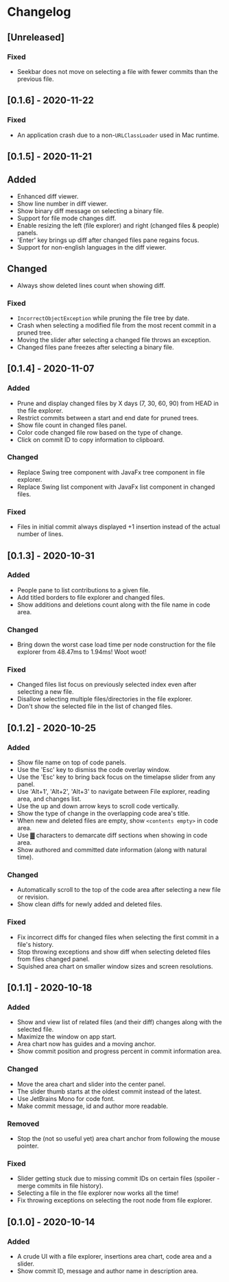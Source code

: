 # Changelog
## [Unreleased]
### Fixed
- Seekbar does not move on selecting a file with fewer commits than the previous file.

## [0.1.6] - 2020-11-22
### Fixed
- An application crash due to a non-`URLClassLoader` used in Mac runtime.

## [0.1.5] - 2020-11-21
## Added
- Enhanced diff viewer.
- Show line number in diff viewer.
- Show binary diff message on selecting a binary file.
- Support for file mode changes diff.
- Enable resizing the left (file explorer) and right (changed files & people) panels.
- 'Enter' key brings up diff after changed files pane regains focus.
- Support for non-english languages in the diff viewer.

## Changed
- Always show deleted lines count when showing diff.

### Fixed
- `IncorrectObjectException` while pruning the file tree by date.
- Crash when selecting a modified file from the most recent commit in a pruned tree.
- Moving the slider after selecting a changed file throws an exception.
- Changed files pane freezes after selecting a binary file.

## [0.1.4] - 2020-11-07
### Added
- Prune and display changed files by X days (7, 30, 60, 90) from HEAD in the file explorer.
- Restrict commits between a start and end date for pruned trees.
- Show file count in changed files panel.
- Color code changed file row based on the type of change.
- Click on commit ID to copy information to clipboard.

### Changed
- Replace Swing tree component with JavaFx tree component in file explorer.
- Replace Swing list component with JavaFx list component in changed files.

### Fixed
- Files in initial commit always displayed +1 insertion instead of the actual number of lines.

## [0.1.3] - 2020-10-31
### Added
- People pane to list contributions to a given file.
- Add titled borders to file explorer and changed files.
- Show additions and deletions count along with the file name in code area.

### Changed
- Bring down the worst case load time per node construction for the file explorer from 48.47ms to 1.94ms! Woot woot!

### Fixed
- Changed files list focus on previously selected index even after selecting a new file.
- Disallow selecting multiple files/directories in the file explorer.
- Don't show the selected file in the list of changed files.

## [0.1.2] - 2020-10-25
### Added
- Show file name on top of code panels.
- Use the 'Esc' key to dismiss the code overlay window.
- Use the 'Esc' key to bring back focus on the timelapse slider from any panel.
- Use 'Alt+1', 'Alt+2', 'Alt+3' to navigate between File explorer, reading area, and changes list.
- Use the up and down arrow keys to scroll code vertically.
- Show the type of change in the overlapping code area's title.
- When new and deleted files are empty, show `<contents empty>` in code area.
- Use ▓ characters to demarcate diff sections when showing in code area.
- Show authored and committed date information (along with natural time).

### Changed
- Automatically scroll to the top of the code area after selecting a new file or revision.
- Show clean diffs for newly added and deleted files.

### Fixed
- Fix incorrect diffs for changed files when selecting the first commit in a file's history.
- Stop throwing exceptions and show diff when selecting deleted files from files changed panel.
- Squished area chart on smaller window sizes and screen resolutions.

## [0.1.1] - 2020-10-18
### Added
- Show and view list of related files (and their diff) changes along with the selected file.
- Maximize the window on app start.
- Area chart now has guides and a moving anchor.
- Show commit position and progress percent in commit information area.

### Changed
- Move the area chart and slider into the center panel.
- The slider thumb starts at the oldest commit instead of the latest.
- Use JetBrains Mono for code font.
- Make commit message, id and author more readable.

### Removed
- Stop the (not so useful yet) area chart anchor from following the mouse pointer.

### Fixed
- Slider getting stuck due to missing commit IDs on certain files (spoiler - merge commits in file history).
- Selecting a file in the file explorer now works all the time!
- Fix throwing exceptions on selecting the root node from file explorer.

## [0.1.0] - 2020-10-14
### Added
- A crude UI with a file explorer, insertions area chart, code area and a slider.
- Show commit ID, message and author name in description area.
